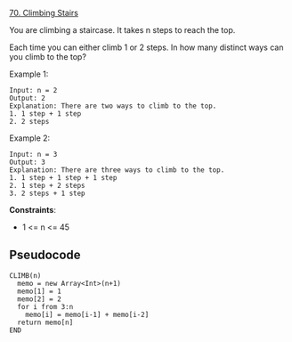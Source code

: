[70. Climbing Stairs](https://leetcode.com/problems/climbing-stairs/)

You are climbing a staircase. It takes n steps to reach the top.

Each time you can either climb 1 or 2 steps. In how many distinct ways can you climb to the top?

Example 1:

```
Input: n = 2
Output: 2
Explanation: There are two ways to climb to the top.
1. 1 step + 1 step
2. 2 steps
```

Example 2:

```
Input: n = 3
Output: 3
Explanation: There are three ways to climb to the top.
1. 1 step + 1 step + 1 step
2. 1 step + 2 steps
3. 2 steps + 1 step
```

**Constraints**:

-   1 <= n <= 45

## Pseudocode

```
CLIMB(n)
  memo = new Array<Int>(n+1)
  memo[1] = 1
  memo[2] = 2
  for i from 3:n
    memo[i] = memo[i-1] + memo[i-2]
  return memo[n]
END
```
